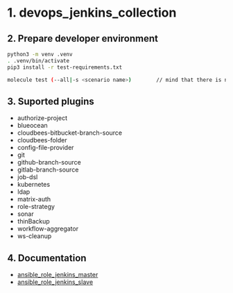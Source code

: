 # 1. devops_jenkins_collection

## 2. Prepare developer environment
```bash
python3 -m venv .venv
. .venv/bin/activate
pip3 install -r test-requirements.txt

molecule test (--all|-s <scenario name>)        // mind that there is no scenario named 'default'
```

## 3. Suported plugins
* authorize-project
* blueocean
* cloudbees-bitbucket-branch-source
* cloudbees-folder
* config-file-provider
* git
* github-branch-source
* gitlab-branch-source
* job-dsl
* kubernetes
* ldap
* matrix-auth
* role-strategy
* sonar
* thinBackup
* workflow-aggregator
* ws-cleanup

## 4. Documentation
* [ansible_role_jenkins_master](roles/ansible_role_jenkins_master/README.md)
* [ansible_role_jenkins_slave](roles/ansible_role_jenkins_slave/README.md)
